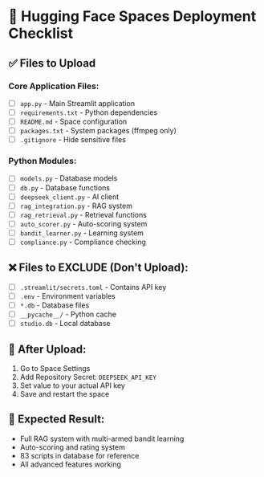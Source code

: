 # 🚀 Hugging Face Spaces Deployment Checklist

## ✅ Files to Upload

### Core Application Files:
- [ ] `app.py` - Main Streamlit application
- [ ] `requirements.txt` - Python dependencies
- [ ] `README.md` - Space configuration
- [ ] `packages.txt` - System packages (ffmpeg only)
- [ ] `.gitignore` - Hide sensitive files

### Python Modules:
- [ ] `models.py` - Database models
- [ ] `db.py` - Database functions
- [ ] `deepseek_client.py` - AI client
- [ ] `rag_integration.py` - RAG system
- [ ] `rag_retrieval.py` - Retrieval functions
- [ ] `auto_scorer.py` - Auto-scoring system
- [ ] `bandit_learner.py` - Learning system
- [ ] `compliance.py` - Compliance checking

## ❌ Files to EXCLUDE (Don't Upload):
- [ ] `.streamlit/secrets.toml` - Contains API key
- [ ] `.env` - Environment variables
- [ ] `*.db` - Database files
- [ ] `__pycache__/` - Python cache
- [ ] `studio.db` - Local database

## 🔑 After Upload:
1. Go to Space Settings
2. Add Repository Secret: `DEEPSEEK_API_KEY`
3. Set value to your actual API key
4. Save and restart the space

## 🎯 Expected Result:
- Full RAG system with multi-armed bandit learning
- Auto-scoring and rating system
- 83 scripts in database for reference
- All advanced features working
